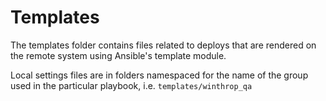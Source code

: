 # Templates

The templates folder contains files related to deploys that are rendered on
the remote system using Ansible's template module.

Local settings files are in folders namespaced for the name of the group used
in the particular playbook, i.e. `templates/winthrop_qa`
